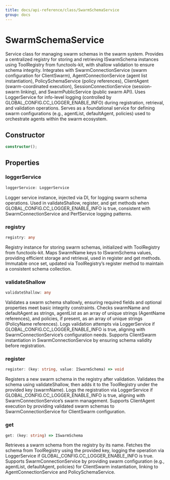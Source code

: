 ```yaml
---
title: docs/api-reference/class/SwarmSchemaService
group: docs
---
```


# SwarmSchemaService

Service class for managing swarm schemas in the swarm system.
Provides a centralized registry for storing and retrieving ISwarmSchema instances using ToolRegistry from functools-kit, with shallow validation to ensure schema integrity.
Integrates with SwarmConnectionService (swarm configuration for ClientSwarm), AgentConnectionService (agent list instantiation), PolicySchemaService (policy references), ClientAgent (swarm-coordinated execution), SessionConnectionService (session-swarm linking), and SwarmPublicService (public swarm API).
Uses LoggerService for info-level logging (controlled by GLOBAL_CONFIG.CC_LOGGER_ENABLE_INFO) during registration, retrieval, and validation operations.
Serves as a foundational service for defining swarm configurations (e.g., agentList, defaultAgent, policies) used to orchestrate agents within the swarm ecosystem.

## Constructor

```ts
constructor();
```

## Properties

### loggerService

```ts
loggerService: LoggerService
```

Logger service instance, injected via DI, for logging swarm schema operations.
Used in validateShallow, register, and get methods when GLOBAL_CONFIG.CC_LOGGER_ENABLE_INFO is true, consistent with SwarmConnectionService and PerfService logging patterns.

### registry

```ts
registry: any
```

Registry instance for storing swarm schemas, initialized with ToolRegistry from functools-kit.
Maps SwarmName keys to ISwarmSchema values, providing efficient storage and retrieval, used in register and get methods.
Immutable once set, updated via ToolRegistry’s register method to maintain a consistent schema collection.

### validateShallow

```ts
validateShallow: any
```

Validates a swarm schema shallowly, ensuring required fields and optional properties meet basic integrity constraints.
Checks swarmName and defaultAgent as strings, agentList as an array of unique strings (AgentName references), and policies, if present, as an array of unique strings (PolicyName references).
Logs validation attempts via LoggerService if GLOBAL_CONFIG.CC_LOGGER_ENABLE_INFO is true, aligning with SwarmConnectionService’s configuration needs.
Supports ClientSwarm instantiation in SwarmConnectionService by ensuring schema validity before registration.

### register

```ts
register: (key: string, value: ISwarmSchema) => void
```

Registers a new swarm schema in the registry after validation.
Validates the schema using validateShallow, then adds it to the ToolRegistry under the provided key (swarmName).
Logs the registration via LoggerService if GLOBAL_CONFIG.CC_LOGGER_ENABLE_INFO is true, aligning with SwarmConnectionService’s swarm management.
Supports ClientAgent execution by providing validated swarm schemas to SwarmConnectionService for ClientSwarm configuration.

### get

```ts
get: (key: string) => ISwarmSchema
```

Retrieves a swarm schema from the registry by its name.
Fetches the schema from ToolRegistry using the provided key, logging the operation via LoggerService if GLOBAL_CONFIG.CC_LOGGER_ENABLE_INFO is true.
Supports SwarmConnectionService by providing swarm configuration (e.g., agentList, defaultAgent, policies) for ClientSwarm instantiation, linking to AgentConnectionService and PolicySchemaService.
